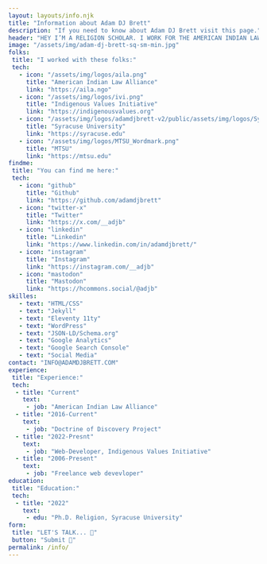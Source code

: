 ```yaml
---
layout: layouts/info.njk
title: "Information about Adam DJ Brett"
description: "If you need to know about Adam DJ Brett visit this page."
header: "HEY I’M A RELIGION SCHOLAR. I WORK FOR THE AMERICAN INDIAN LAW ALLIANCE AND ALSO ON INDIGENOUS VALUES INITIATIVE THE DOCTRINE OF DISCOVERY PROJECT. WHEN I'M NOT TEACHING OR CODING I'M PLAYING DUNGEONS & DRAGONS OR WATCHING LACROSSE."
image: "/assets/img/adam-dj-brett-sq-sm-min.jpg"
folks: 
 title: "I worked with these folks:"
 tech: 
   - icon: "/assets/img/logos/aila.png"
     title: "American Indian Law Alliance"
     link: "https://aila.ngo"
   - icon: "/assets/img/logos/ivi.png"
     title: "Indigenous Values Initiative"
     link: "https://indigenousvalues.org"
   - icon: "/assets/img/logos/adamdjbrett-v2/public/assets/img/logos/Syracuse_University_BlockS_ORANGE_RGB.svg"
     title: "Syracuse University"
     link: "https://syracuse.edu"
   - icon: "/assets/img/logos/MTSU_Wordmark.png"
     title: "MTSU"
     link: "https://mtsu.edu"
findme: 
 title: "You can find me here:"
 tech: 
   - icon: "github"
     title: "Github"
     link: "https://github.com/adamdjbrett"
   - icon: "twitter-x"
     title: "Twitter"
     link: "https://x.com/__adjb"
   - icon: "linkedin"
     title: "Linkedin"
     link: "https://www.linkedin.com/in/adamdjbrett/"
   - icon: "instagram"
     title: "Instagram"
     link: "https://instagram.com/__adjb"
   - icon: "mastodon"
     title: "Mastodon"
     link: "https://hcommons.social/@adjb"
skilles: 
   - text: "HTML/CSS"
   - text: "Jekyll"
   - text: "Eleventy 11ty"
   - text: "WordPress"
   - text: "JSON-LD/Schema.org"
   - text: "Google Analytics"
   - text: "Google Search Console"
   - text: "Social Media"
contact: "INFO@ADAMDJBRETT.COM"
experience:
 title: "Experience:"
 tech: 
  - title: "Current"
    text: 
     - job: "American Indian Law Alliance" 
  - title: "2016-Current"
    text: 
     - job: "Doctrine of Discovery Project" 
  - title: "2022-Presnt"
    text: 
     - job: "Web-Developer, Indigenous Values Initiative" 
  - title: "2006-Present"
    text: 
     - job: "Freelance web devevloper"
education:
 title: "Education:"
 tech: 
  - title: "2022"
    text: 
     - edu: "Ph.D. Religion, Syracuse University"
form: 
 title: "LET'S TALK... 💬"
 button: "Submit 🚀"
permalink: /info/
---
```

